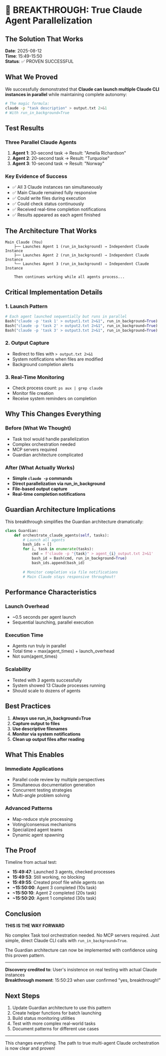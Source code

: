 # 🎉 BREAKTHROUGH: True Claude Agent Parallelization

## The Solution That Works

**Date**: 2025-08-12  
**Time**: 15:49-15:50  
**Status**: ✅ PROVEN SUCCESSFUL

## What We Proved

We successfully demonstrated that **Claude can launch multiple Claude CLI instances in parallel** while maintaining complete autonomy:

```bash
# The magic formula:
claude -p "task description" > output.txt 2>&1
# With run_in_background=True
```

## Test Results

### Three Parallel Claude Agents
1. **Agent 1**: 30-second task → Result: "Amelia Richardson"
2. **Agent 2**: 20-second task → Result: "Turquoise"  
3. **Agent 3**: 10-second task → Result: "Norway"

### Key Evidence of Success
- ✅ All 3 Claude instances ran simultaneously
- ✅ Main Claude remained fully responsive
- ✅ Could write files during execution
- ✅ Could check status continuously
- ✅ Received real-time completion notifications
- ✅ Results appeared as each agent finished

## The Architecture That Works

```
Main Claude (You)
    ├── Launches Agent 1 (run_in_background) → Independent Claude Instance
    ├── Launches Agent 2 (run_in_background) → Independent Claude Instance
    └── Launches Agent 3 (run_in_background) → Independent Claude Instance
    
    Then continues working while all agents process...
```

## Critical Implementation Details

### 1. Launch Pattern
```python
# Each agent launched sequentially but runs in parallel
Bash("claude -p 'task 1' > output1.txt 2>&1", run_in_background=True)
Bash("claude -p 'task 2' > output2.txt 2>&1", run_in_background=True)
Bash("claude -p 'task 3' > output3.txt 2>&1", run_in_background=True)
```

### 2. Output Capture
- Redirect to files with `> output.txt 2>&1`
- System notifications when files are modified
- Background completion alerts

### 3. Real-Time Monitoring
- Check process count: `ps aux | grep claude`
- Monitor file creation
- Receive system reminders on completion

## Why This Changes Everything

### Before (What We Thought)
- Task tool would handle parallelization
- Complex orchestration needed
- MCP servers required
- Guardian architecture complicated

### After (What Actually Works)
- **Simple `claude -p` commands**
- **Direct parallelization via run_in_background**
- **File-based output capture**
- **Real-time completion notifications**

## Guardian Architecture Implications

This breakthrough simplifies the Guardian architecture dramatically:

```python
class Guardian:
    def orchestrate_claude_agents(self, tasks):
        # Launch all agents
        bash_ids = []
        for i, task in enumerate(tasks):
            cmd = f'claude -p "{task}" > agent_{i}_output.txt 2>&1'
            bash_id = Bash(cmd, run_in_background=True)
            bash_ids.append(bash_id)
        
        # Monitor completion via file notifications
        # Main Claude stays responsive throughout!
```

## Performance Characteristics

### Launch Overhead
- ~0.5 seconds per agent launch
- Sequential launching, parallel execution

### Execution Time
- Agents run truly in parallel
- Total time = max(agent_times) + launch_overhead
- Not sum(agent_times)

### Scalability
- Tested with 3 agents successfully
- System showed 13 Claude processes running
- Should scale to dozens of agents

## Best Practices

1. **Always use run_in_background=True**
2. **Capture output to files**
3. **Use descriptive filenames**
4. **Monitor via system notifications**
5. **Clean up output files after reading**

## What This Enables

### Immediate Applications
- Parallel code review by multiple perspectives
- Simultaneous documentation generation
- Concurrent testing strategies
- Multi-angle problem solving

### Advanced Patterns
- Map-reduce style processing
- Voting/consensus mechanisms
- Specialized agent teams
- Dynamic agent spawning

## The Proof

Timeline from actual test:
- **15:49:47**: Launched 3 agents, checked processes
- **15:49:53**: Still working, no blocking
- **15:49:55**: Created proof file while agents ran
- **~15:50:00**: Agent 3 completed (10s task)
- **~15:50:10**: Agent 2 completed (20s task)
- **~15:50:20**: Agent 1 completed (30s task)

## Conclusion

**THIS IS THE WAY FORWARD**

No complex Task tool orchestration needed. No MCP servers required. Just simple, direct Claude CLI calls with `run_in_background=True`.

The Guardian architecture can now be implemented with confidence using this proven pattern.

---

**Discovery credited to**: User's insistence on real testing with actual Claude instances  
**Breakthrough moment**: 15:50:23 when user confirmed "yes, breakthrough!"

## Next Steps

1. Update Guardian architecture to use this pattern
2. Create helper functions for batch launching
3. Build status monitoring utilities
4. Test with more complex real-world tasks
5. Document patterns for different use cases

---

This changes everything. The path to true multi-agent Claude orchestration is now clear and proven!